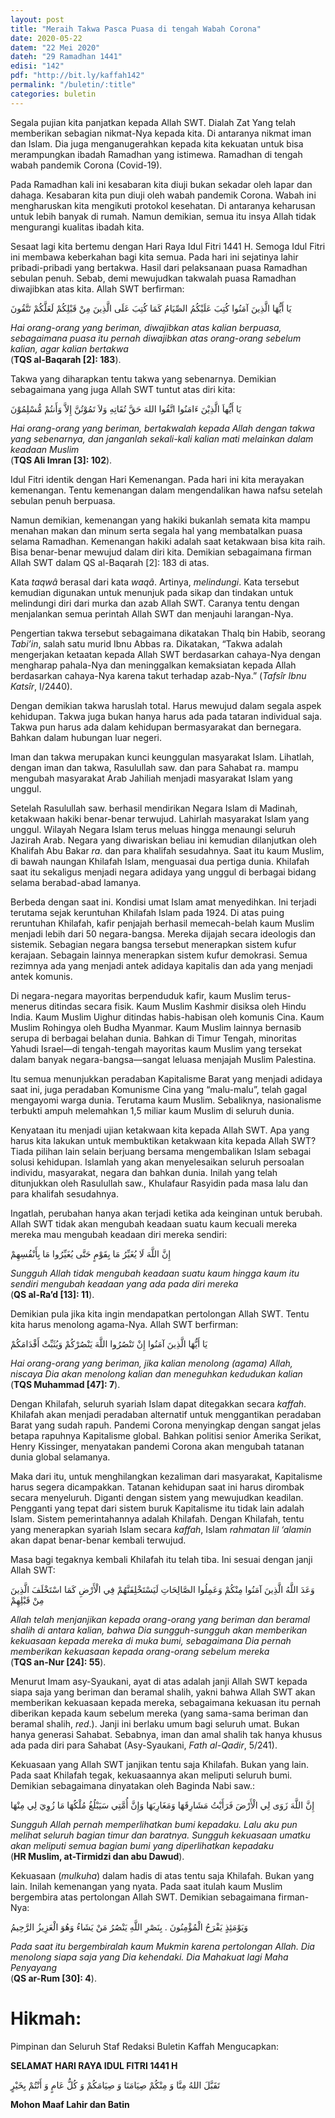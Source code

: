 ```yaml
---
layout: post
title: "Meraih Takwa Pasca Puasa di tengah Wabah Corona"
date: 2020-05-22
datem: "22 Mei 2020"
dateh: "29 Ramadhan 1441"
edisi: "142"
pdf: "http://bit.ly/kaffah142"
permalink: "/buletin/:title"
categories: buletin
---
```


Segala pujian kita panjatkan kepada Allah SWT. Dialah Zat Yang telah memberikan sebagian nikmat-Nya kepada kita. Di antaranya nikmat iman dan Islam. Dia juga menganugerahkan kepada kita kekuatan untuk bisa merampungkan ibadah Ramadhan yang istimewa. Ramadhan di tengah wabah pandemik Corona (Covid-19).

Pada Ramadhan kali ini kesabaran kita diuji bukan sekadar oleh lapar dan dahaga. Kesabaran kita pun diuji oleh wabah pandemik Corona. Wabah ini mengharuskan kita mengikuti protokol kesehatan. Di antaranya keharusan untuk lebih banyak di rumah. Namun demikian, semua itu insya Allah tidak mengurangi kualitas ibadah kita.

Sesaat lagi kita bertemu dengan Hari Raya Idul Fitri 1441 H. Semoga Idul Fitri ini membawa keberkahan bagi kita semua. Pada hari ini sejatinya lahir pribadi-pribadi yang bertakwa. Hasil dari pelaksanaan puasa Ramadhan sebulan penuh. Sebab, demi mewujudkan takwalah puasa Ramadhan diwajibkan atas kita. Allah SWT berfirman:

<p class="text-right-arabic">
يَا أَيُّهَا الَّذِينَ آمَنُوا كُتِبَ عَلَيْكُمُ الصِّيَامُ كَمَا كُتِبَ عَلَى الَّذِينَ مِنْ قَبْلِكُمْ لَعَلَّكُمْ تَتَّقُونَ
</p>

<p class="text-right-arti">
<i>Hai orang-orang yang beriman, diwajibkan atas kalian berpuasa, sebagaimana puasa itu pernah diwajibkan atas orang-orang sebelum kalian, agar kalian bertakwa</i><br>
(<b>TQS al-Baqarah [2]: 183</b>).
</p>

Takwa yang diharapkan tentu takwa yang sebenarnya. Demikian sebagaimana yang juga Allah SWT tuntut atas diri kita:

<p class="text-right-arabic">
يَا أَيُّهاَ الَّذِيْنَ ءَامَنُوا اتَّقُوا اللهَ حَقَّ تُقَاتِهِ وَلاَ تَمُوْتُنَّ إِلاَّ وَأَنتُمْ مُّسْلِمُوْنَ
</p>

<p class="text-right-arti">
<i>Hai orang-orang yang beriman, bertakwalah kepada Allah dengan takwa yang sebenarnya, dan janganlah sekali-kali kalian mati melainkan dalam keadaan Muslim</i><br>
(<b>TQS Ali Imran [3]: 102</b>).
</p>

Idul Fitri identik dengan Hari Kemenangan. Pada hari ini kita merayakan kemenangan. Tentu kemenangan dalam mengendalikan hawa nafsu setelah sebulan penuh berpuasa.

Namun demikian, kemenangan yang hakiki bukanlah semata kita mampu menahan makan dan minum serta segala hal yang membatalkan puasa selama Ramadhan. Kemenangan hakiki adalah saat ketakwaan bisa kita raih. Bisa benar-benar mewujud dalam diri kita. Demikian sebagaimana firman Allah SWT dalam QS al-Baqarah [2]: 183 di atas.

Kata *taqwâ* berasal dari kata *waqâ*. Artinya, *melindungi*. Kata tersebut kemudian digunakan untuk menunjuk pada sikap dan tindakan untuk melindungi diri dari murka dan azab Allah SWT. Caranya tentu dengan menjalankan semua perintah Allah SWT dan menjauhi larangan-Nya.

Pengertian takwa tersebut sebagaimana dikatakan Thalq bin Habib, seorang *Tabi’in*, salah satu murid Ibnu Abbas ra. Dikatakan, “Takwa adalah mengerjakan ketaatan kepada Allah SWT berdasarkan cahaya-Nya dengan mengharap pahala-Nya dan meninggalkan kemaksiatan kepada Allah berdasarkan cahaya-Nya karena takut terhadap azab-Nya.”  (*Tafsîr Ibnu Katsîr*, I/2440).

Dengan demikian takwa haruslah total. Harus mewujud dalam segala aspek kehidupan. Takwa juga bukan hanya harus ada pada tataran individual saja. Takwa pun harus ada dalam kehidupan bermasyarakat dan bernegara. Bahkan dalam hubungan luar negeri.

Iman dan takwa merupakan kunci keunggulan masyarakat Islam. Lihatlah, dengan iman dan takwa, Rasulullah saw. dan para Sahabat ra. mampu mengubah masyarakat Arab Jahiliah menjadi masyarakat Islam yang unggul.

Setelah Rasulullah saw. berhasil mendirikan Negara Islam di Madinah, ketakwaan hakiki benar-benar terwujud. Lahirlah masyarakat Islam yang unggul. Wilayah Negara Islam terus meluas hingga menaungi seluruh Jazirah Arab. Negara yang diwariskan beliau ini kemudian dilanjutkan oleh Khalifah Abu Bakar *ra*. dan para khalifah sesudahnya. Saat itu kaum Muslim, di bawah naungan Khilafah Islam, menguasai dua pertiga dunia. Khilafah saat itu sekaligus menjadi negara adidaya yang unggul di berbagai bidang selama berabad-abad lamanya.

Berbeda dengan saat ini. Kondisi umat Islam amat menyedihkan. Ini terjadi terutama sejak keruntuhan Khilafah Islam pada 1924. Di atas puing reruntuhan Khilafah, kafir penjajah berhasil memecah-belah kaum Muslim menjadi lebih dari 50 negara-bangsa. Mereka dijajah secara ideologis dan sistemik. Sebagian negara bangsa tersebut menerapkan sistem kufur kerajaan. Sebagain lainnya menerapkan sistem kufur demokrasi. Semua rezimnya ada yang menjadi antek adidaya kapitalis dan  ada  yang menjadi antek komunis.

Di negara-negara mayoritas berpenduduk kafir, kaum Muslim terus-menerus ditindas secara fisik. Kaum Muslim Kashmir disiksa oleh Hindu India. Kaum Muslim Uighur ditindas habis-habisan oleh komunis Cina. Kaum Muslim Rohingya oleh Budha Myanmar. Kaum Muslim lainnya bernasib serupa di berbagai belahan dunia. Bahkan di Timur Tengah, minoritas Yahudi Israel—di tengah-tengah mayoritas kaum Muslim yang tersekat dalam banyak negara-bangsa—sangat leluasa menjajah Muslim Palestina.

Itu semua menunjukkan peradaban Kapitalisme Barat yang menjadi adidaya saat ini, juga peradaban Komunisme Cina yang “malu-malu”, telah gagal mengayomi warga dunia. Terutama kaum Muslim. Sebaliknya,  nasionalisme terbukti ampuh melemahkan 1,5 miliar kaum Muslim di seluruh dunia.

Kenyataan itu menjadi ujian ketakwaan kita kepada Allah SWT. Apa yang harus kita lakukan untuk membuktikan ketakwaan kita kepada Allah SWT? Tiada pilihan lain selain berjuang bersama mengembalikan Islam sebagai solusi kehidupan. Islamlah yang akan menyelesaikan seluruh persoalan individu, masyarakat, negara dan bahkan dunia. Inilah yang telah ditunjukkan oleh Rasulullah saw., Khulafaur Rasyidin pada masa lalu dan para khalifah sesudahnya.

Ingatlah, perubahan hanya akan terjadi ketika ada keinginan untuk berubah. Allah SWT tidak akan mengubah keadaan suatu kaum kecuali mereka mereka mau mengubah keadaan diri mereka sendiri:

<p class="text-right-arabic">
إِنَّ اللَّهَ لَا يُغَيِّرُ مَا بِقَوْمٍ حَتَّى يُغَيِّرُوا مَا بِأَنْفُسِهِمْ
</p>

<p class="text-right-arti">
<i>Sungguh Allah tidak mengubah keadaan suatu kaum hingga kaum itu sendiri mengubah keadaan yang ada pada diri mereka</i><br>
(<b>QS al-Ra’d [13]: 11</b>).
</p>

Demikian pula jika kita ingin mendapatkan pertolongan Allah SWT. Tentu kita harus menolong agama-Nya. Allah SWT berfirman:

<p class="text-right-arabic">
يَا أَيُّهَا الَّذِينَ آمَنُوا إِنْ تَنْصُرُوا اللَّهَ يَنْصُرْكُمْ وَيُثَبِّتْ أَقْدَامَكُمْ
</p>

<p class="text-right-arti">
<i>Hai orang-orang yang beriman, jika kalian menolong (agama) Allah, niscaya Dia akan menolong kalian dan meneguhkan kedudukan kalian</i><br>
(<b>TQS Muhammad [47]: 7</b>).
</p>

Dengan Khilafah, seluruh syariah Islam dapat ditegakkan secara *kaffah*. Khilafah akan menjadi peradaban alternatif untuk menggantikan peradaban Barat yang sudah rapuh. Pandemi Corona menyingkap dengan sangat jelas betapa rapuhnya Kapitalisme global. Bahkan politisi senior Amerika Serikat, Henry Kissinger, menyatakan pandemi Corona akan mengubah tatanan dunia global selamanya.

Maka dari itu, untuk menghilangkan kezaliman dari masyarakat, Kapitalisme harus segera dicampakkan. Tatanan kehidupan saat ini harus dirombak secara menyeluruh. Diganti dengan sistem yang mewujudkan keadilan. Pengganti yang tepat dari sistem buruk Kapitalisme itu tidak lain adalah Islam. Sistem pemerintahannya adalah Khilafah. Dengan Khilafah, tentu yang menerapkan syariah Islam secara *kaffah*, Islam *rahmatan lil ‘alamin* akan dapat benar-benar kembali terwujud.

Masa bagi tegaknya kembali Khilafah itu telah tiba. Ini sesuai dengan janji Allah SWT:

<p class="text-right-arabic">
وَعَدَ اللَّهُ الَّذِينَ آمَنُوا مِنْكُمْ وَعَمِلُوا الصَّالِحَاتِ لَيَسْتَخْلِفَنَّهُمْ فِي الْأَرْضِ كَمَا اسْتَخْلَفَ الَّذِينَ مِنْ قَبْلِهِمْ
</p>

<p class="text-right-arti">
<i>Allah telah menjanjikan kepada orang-orang yang beriman dan beramal shalih di antara kalian, bahwa Dia sungguh-sungguh akan memberikan kekuasaan kepada mereka di muka bumi, sebagaimana Dia pernah memberikan kekuasaan kepada orang-orang sebelum mereka</i><br>
(<b>TQS an-Nur [24]: 55</b>).
</p>

Menurut Imam asy-Syaukani, ayat di atas adalah janji Allah SWT kepada siapa saja yang beriman dan beramal shalih, yakni bahwa Allah SWT akan memberikan kekuasaan kepada mereka, sebagaimana kekuasan itu pernah diberikan kepada kaum sebelum mereka (yang sama-sama beriman dan beramal shalih, *red*.). Janji ini berlaku umum bagi seluruh umat. Bukan hanya generasi Sahabat. Sebabnya, iman dan amal shalih tak hanya khusus ada pada diri para Sahabat (Asy-Syaukani, *Fath al-Qadir*, 5/241).

Kekuasaan yang Allah SWT janjikan tentu saja Khilafah. Bukan yang lain. Pada saat Khilafah tegak, kekuasaannya akan meliputi seluruh bumi. Demikian sebagaimana dinyatakan oleh Baginda Nabi saw.:

<p class="text-right-arabic">
إِنَّ اللَّهَ زَوَى لِي الْأَرْضَ فَرَأَيْتُ مَشَارِقَهَا وَمَغَارِبَهَا وَإِنَّ أُمَّتِي سَيَبْلُغُ مُلْكُهَا مَا زُوِيَ لِي مِنْهَا
</p>

<p class="text-right-arti">
<i>Sungguh Allah pernah memperlihatkan bumi kepadaku. Lalu aku pun melihat seluruh bagian timur dan baratnya. Sungguh kekuasaan umatku akan meliputi semua bagian bumi yang diperlihatkan kepadaku</i><br>
(<b>HR Muslim, at-Tirmidzi dan abu Dawud</b>).
</p>

Kekuasaan (*mulkuha*) dalam hadis di atas tentu saja Khilafah. Bukan yang lain. Inilah kemenangan yang nyata. Pada saat itulah kaum Muslim bergembira atas pertolongan Allah SWT. Demikian sebagaimana firman-Nya:

<p class="text-right-arabic">
وَيَوْمَئِذٍ يَفْرَحُ الْمُؤْمِنُونَ . بِنَصْرِ اللَّهِ يَنْصُرُ مَنْ يَشَاءُ وَهُوَ الْعَزِيزُ الرَّحِيمُ
</p>

<p class="text-right-arti">
<i>Pada saat itu bergembiralah kaum Mukmin karena pertolongan Allah. Dia menolong siapa saja yang Dia kehendaki. Dia Mahakuat lagi Maha Penyayang</i><br>
(<b>QS ar-Rum [30]: 4</b>).
</p>





<!-- HIKMAH -->
<div class="card card-post mt-5">
<div class="card-header">
<h1>Hikmah:</h1>
</div>

<div class="card-body">
<p class="text-center">
Pimpinan dan Seluruh Staf Redaksi Buletin Kaffah Mengucapkan:
</p>

<p class="text-center">
<b>SELAMAT HARI  RAYA IDUL FITRI 1441 H</b>
</p>

<p class="text-center-arabic">
تَقَبَّلَ اللهُ مِنَّا وَ مِنْكُمْ صِيَامَنَا وَ صِيَامَكُمْ وَ كُلُّ عَامٍ وَ أَنْتُمْ بِخَيْرٍ
</p>

<p class="text-center">
<b>Mohon Maaf Lahir dan Batin</b>
</p>
</div>
</div>
<!-- END HIKMAH -->

